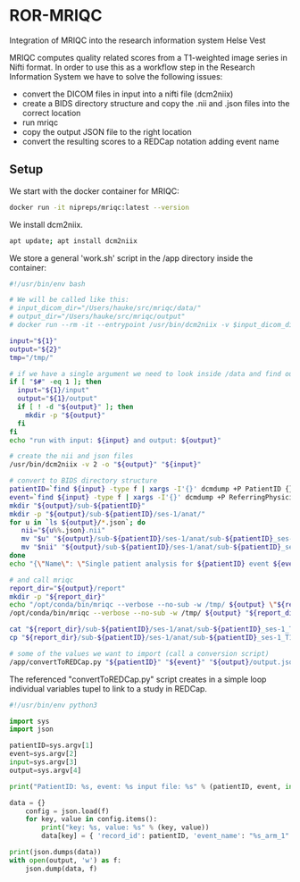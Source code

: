 # ROR-MRIQC
Integration of MRIQC into the research information system Helse Vest

MRIQC computes quality related scores from a T1-weighted image series in Nifti format. In order to use this as a workflow step in the Research Information System we have to solve the following issues:

 - convert the DICOM files in input into a nifti file (dcm2niix)
 - create a BIDS directory structure and copy the .nii and .json files into the correct location
 - run mriqc
 - copy the output JSON file to the right location
 - convert the resulting scores to a REDCap notation adding event name

## Setup

We start with the docker container for MRIQC:

```bash
docker run -it nipreps/mriqc:latest --version
```

We install dcm2niix.

```bash
apt update; apt install dcm2niix
```

We store a general 'work.sh' script in the /app directory inside the container:

```bash
#!/usr/bin/env bash

# We will be called like this:
# input_dicom_dir="/Users/hauke/src/mriqc/data/"
# output_dir="/Users/hauke/src/mriqc/output"
# docker run --rm -it --entrypoint /usr/bin/dcm2niix -v $input_dicom_dir:/data:ro -v $output_dir:/output mriqc:21.0.0rc2 -v 2 -o /output /data

input="${1}"
output="${2}"
tmp="/tmp/"

# if we have a single argument we need to look inside /data and find out input and output ourselves
if [ "$#" -eq 1 ]; then
  input="${1}/input"
  output="${1}/output"
  if [ ! -d "${output}" ]; then
    mkdir -p "${output}"
  fi
fi
echo "run with input: ${input} and output: ${output}"

# create the nii and json files
/usr/bin/dcm2niix -v 2 -o "${output}" "${input}"

# convert to BIDS directory structure
patientID=`find ${input} -type f | xargs -I'{}' dcmdump +P PatientID {} | sort | uniq | cut -d'[' -f2 | cut -d']' -f1 | sed '/^[[:space:]]*$/d' | head -1`
event=`find ${input} -type f | xargs -I'{}' dcmdump +P ReferringPhysicianName {} | sort | uniq | cut -d'[' -f2 | cut -d']' -f1 | sed '/^[[:space:]]*$/d' | head -1 | sed 's/EventName://g'`
mkdir "${output}/sub-${patientID}"
mkdir -p "${output}/sub-${patientID}/ses-1/anat/"
for u in `ls ${output}/*.json`; do
   nii="${u%%.json}.nii"
   mv "$u" "${output}/sub-${patientID}/ses-1/anat/sub-${patientID}_ses-1_T1w.json"
   mv "$nii" "${output}/sub-${patientID}/ses-1/anat/sub-${patientID}_ses-1_T1w.nii"
done
echo "{\"Name\": \"Single patient analysis for ${patientID} event ${event}\", \"BIDSVersion\": \"1.0.2\"}" > "${output}/dataset_description.json"

# and call mriqc
report_dir="${output}/report"
mkdir -p "${report_dir}"
echo "/opt/conda/bin/mriqc --verbose --no-sub -w /tmp/ ${output} \"${report_dir}\" participant --participant_label \"sub-${patientID}\""
/opt/conda/bin/mriqc --verbose --no-sub -w /tmp/ ${output} "${report_dir}" participant --participant_label "sub-${patientID}"

cat "${report_dir}/sub-${patientID}/ses-1/anat/sub-${patientID}_ses-1_T1w.json"
cp "${report_dir}/sub-${patientID}/ses-1/anat/sub-${patientID}_ses-1_T1w.json" "${output}/output.json"

# some of the values we want to import (call a conversion script)
/app/convertToREDCap.py "${patientID}" "${event}" "${output}/output.json" "${output}/output.json"
```

The referenced "convertToREDCap.py" script creates in a simple loop individual variables tupel to link to a study in REDCap.

```python
#!/usr/bin/env python3

import sys
import json

patientID=sys.argv[1]
event=sys.argv[2]
input=sys.argv[3]
output=sys.argv[4]

print("PatientID: %s, event: %s input file: %s" % (patientID, event, input))

data = {}
    config = json.load(f)
    for key, value in config.items():
        print("key: %s, value: %s" % (key, value))
        data[key] = { 'record_id': patientID, 'event_name': "%s_arm_1" % (event), 'field_name': key, 'value': value }

print(json.dumps(data))
with open(output, 'w') as f:
    json.dump(data, f)
```
